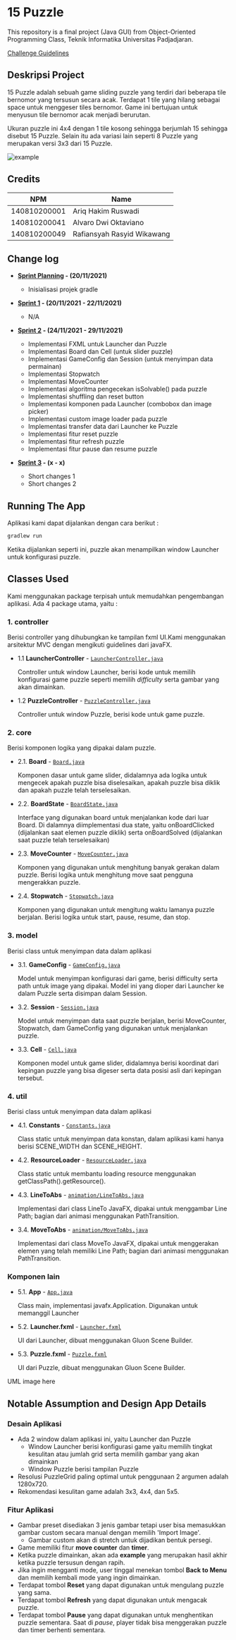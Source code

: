 # 15 Puzzle

This repository is a final project (Java GUI) from Object-Oriented Programming Class, Teknik Informatika Universitas Padjadjaran.

[Challenge Guidelines](challenge-guideline.md)

## Deskripsi Project

15 Puzzle adalah sebuah game sliding puzzle yang terdiri dari beberapa tile bernomor yang tersusun secara acak. Terdapat 1 tile yang hilang sebagai space untuk menggeser tiles bernomor. Game ini bertujuan untuk menyusun tile bernomor acak menjadi berurutan.

Ukuran puzzle ini 4x4 dengan 1 tile kosong sehingga berjumlah 15 sehingga disebut 15 Puzzle. Selain itu ada variasi lain seperti 8 Puzzle yang merupakan versi 3x3 dari 15 Puzzle.

![example](docs/example.gif)

## Credits

| NPM          | Name                       |
| ------------ | -------------------------- |
| 140810200001 | Ariq Hakim Ruswadi         |
| 140810200041 | Alvaro Dwi Oktaviano       |
| 140810200049 | Rafiansyah Rasyid Wikawang |

## Change log

- **[Sprint Planning](changelog/sprint-planning.md) - (20/11/2021)**

  - Inisialisasi projek gradle

- **[Sprint 1](changelog/sprint-1.md) - (20/11/2021 - 22/11/2021)**

  - N/A

- **[Sprint 2](changelog/sprint-2.md) - (24/11/2021 - 29/11/2021)**

  - Implementasi FXML untuk Launcher dan Puzzle
  - Implementasi Board dan Cell (untuk slider puzzle)
  - Implementasi GameConfig dan Session (untuk menyimpan data permainan)
  - Implementasi Stopwatch
  - Implementasi MoveCounter
  - Implementasi algoritma pengecekan isSolvable() pada puzzle
  - Implementasi shuffling dan reset button
  - Implementasi komponen pada Launcher (combobox dan image picker)
  - Implementasi custom image loader pada puzzle
  - Implementasi transfer data dari Launcher ke Puzzle
  - Implementasi fitur reset puzzle
  - Implementasi fitur refresh puzzle
  - Implementasi fitur pause dan resume puzzle

- **[Sprint 3](changelog/sprint-3.md) - (x - x)**

  - Short changes 1
  - Short changes 2

## Running The App

Aplikasi kami dapat dijalankan dengan cara berikut :

```bash
gradlew run
```

Ketika dijalankan seperti ini, puzzle akan menampilkan window Launcher untuk konfigurasi puzzle.

## Classes Used

Kami menggunakan package terpisah untuk memudahkan pengembangan aplikasi.
Ada 4 package utama, yaitu :

### 1. **controller**

Berisi controller yang dihubungkan ke tampilan fxml UI.Kami menggunakan arsitektur MVC dengan mengikuti guidelines dari javaFX.

- 1.1 **LauncherController** - [`LauncherController.java`](src/main/java/team/emergence/_15puzzle/controller/LauncherController.java)

  Controller untuk window Launcher, berisi kode untuk memilih konfigurasi game puzzle seperti memilih _difficulty_ serta gambar yang akan dimainkan.

- 1.2 **PuzzleController** - [`PuzzleController.java`](src/main/java/team/emergence/_15puzzle/controller/PuzzleController.java)

  Controller untuk window Puzzle, berisi kode untuk game puzzle.

### 2. **core**

Berisi komponen logika yang dipakai dalam puzzle.

- 2.1. **Board** - [`Board.java`](src/main/java/team/emergence/_15puzzle/core/Board.java)

  Komponen dasar untuk game slider, didalamnya ada logika untuk mengecek apakah puzzle bisa diselesaikan, apakah puzzle bisa diklik dan apakah puzzle telah terselesaikan.

- 2.2. **BoardState** - [`BoardState.java`](src/main/java/team/emergence/_15puzzle/core/BoardState.java)

  Interface yang digunakan board untuk menjalankan kode dari luar Board. Di dalamnya diimplementasi dua state, yaitu onBoardClicked (dijalankan saat elemen puzzle diklik) serta onBoardSolved (dijalankan saat puzzle telah terselesaikan)

- 2.3. **MoveCounter** - [`MoveCounter.java`](src/main/java/team/emergence/_15puzzle/core/MoveCounter.java)

  Komponen yang digunakan untuk menghitung banyak gerakan dalam puzzle. Berisi logika untuk menghitung move saat pengguna mengerakkan puzzle.

- 2.4. **Stopwatch** - [`Stopwatch.java`](src/main/java/team/emergence/_15puzzle/core/Stopwatch.java)

  Komponen yang digunakan untuk mengitung waktu lamanya puzzle berjalan. Berisi logika untuk start, pause, resume, dan stop.

### 3. **model**

Berisi class untuk menyimpan data dalam aplikasi

- 3.1. **GameConfig** - [`GameConfig.java`](src/main/java/team/emergence/_15puzzle/model/GameConfig.java)

  Model untuk menyimpan konfigurasi dari game, berisi difficulty serta path untuk image yang dipakai. Model ini yang dioper dari Launcher ke dalam Puzzle serta disimpan dalam Session.

- 3.2. **Session** - [`Session.java`](src/main/java/team/emergence/_15puzzle/model/Session.java)

  Model untuk menyimpan data saat puzzle berjalan, berisi MoveCounter, Stopwatch, dam GameConfig yang digunakan untuk menjalankan puzzle.

- 3.3. **Cell** - [`Cell.java`](src/main/java/team/emergence/_15puzzle/model/Cell.java)

  Komponen model untuk game slider, didalamnya berisi koordinat dari kepingan puzzle yang bisa digeser serta data posisi asli dari kepingan tersebut.

### 4. **util**

Berisi class untuk menyimpan data dalam aplikasi

- 4.1. **Constants** - [`Constants.java`](src/main/java/team/emergence/_15puzzle/util/Constants.java)

  Class static untuk menyimpan data konstan, dalam aplikasi kami hanya berisi SCENE_WIDTH dan SCENE_HEIGHT.

- 4.2. **ResourceLoader** - [`ResourceLoader.java`](src/main/java/team/emergence/_15puzzle/util/ResourceLoader.java)

  Class static untuk membantu loading resource menggunakan getClassPath().getResource().

- 4.3. **LineToAbs** - [`animation/LineToAbs.java`](src/main/java/team/emergence/_15puzzle/util/animation/LineToAbs.java)

  Implementasi dari class LineTo JavaFX, dipakai untuk menggambar Line Path; bagian dari animasi menggunakan PathTransition.

- 3.4. **MoveToAbs** - [`animation/MoveToAbs.java`](src/main/java/team/emergence/_15puzzle/util/animation/MoveToAbs.java)

  Implementasi dari class MoveTo JavaFX, dipakai untuk menggerakan elemen yang telah memiliki Line Path; bagian dari animasi menggunakan PathTransition.

### Komponen lain

- 5.1. **App** - [`App.java`](src/main/java/team/emergence/_15puzzle/App.java)

  Class main, implementasi javafx.Application. Digunakan untuk memanggil Launcher

- 5.2. **Launcher.fxml** - [`Launcher.fxml`](src/main/resources/team/emergence/_15puzzle/fxml/Launcher.fxml)

  UI dari Launcher, dibuat menggunakan Gluon Scene Builder.

- 5.3. **Puzzle.fxml** - [`Puzzle.fxml`](src/main/resources/team/emergence/_15puzzle/fxml/Puzzle.fxml)

  UI dari Puzzle, dibuat menggunakan Gluon Scene Builder.

UML image here

## Notable Assumption and Design App Details

### Desain Aplikasi
- Ada 2 window dalam aplikasi ini, yaitu Launcher dan Puzzle
  - Window Launcher berisi konfigurasi game yaitu memilih tingkat kesulitan atau jumlah grid serta memilih gambar yang akan dimainkan
  - Window Puzzle berisi tampilan Puzzle
- Resolusi PuzzleGrid paling optimal untuk penggunaan 2 argumen adalah 1280x720.
- Rekomendasi kesulitan game adalah 3x3, 4x4, dan 5x5.

### Fitur Aplikasi
- Gambar preset disediakan 3 jenis gambar tetapi user bisa memasukkan gambar custom secara manual dengan memilih 'Import Image'.
  - Gambar custom akan di stretch untuk dijadikan bentuk persegi.
- Game memiliki fitur **move counter** dan **timer**.
- Ketika puzzle dimainkan, akan ada **example** yang merupakan hasil akhir ketika puzzle tersusun dengan rapih.
- Jika ingin mengganti mode, user tinggal menekan tombol **Back to Menu** dan memilih kembali mode yang ingin dimainkan.
- Terdapat tombol **Reset** yang dapat digunakan untuk mengulang puzzle yang sama.
- Terdapat tombol **Refresh** yang dapat digunakan untuk mengacak puzzle.
- Terdapat tombol **Pause** yang dapat digunakan untuk menghentikan puzzle sementara. Saat di *pause*, player tidak bisa menggerakan puzzle dan timer berhenti sementara.
